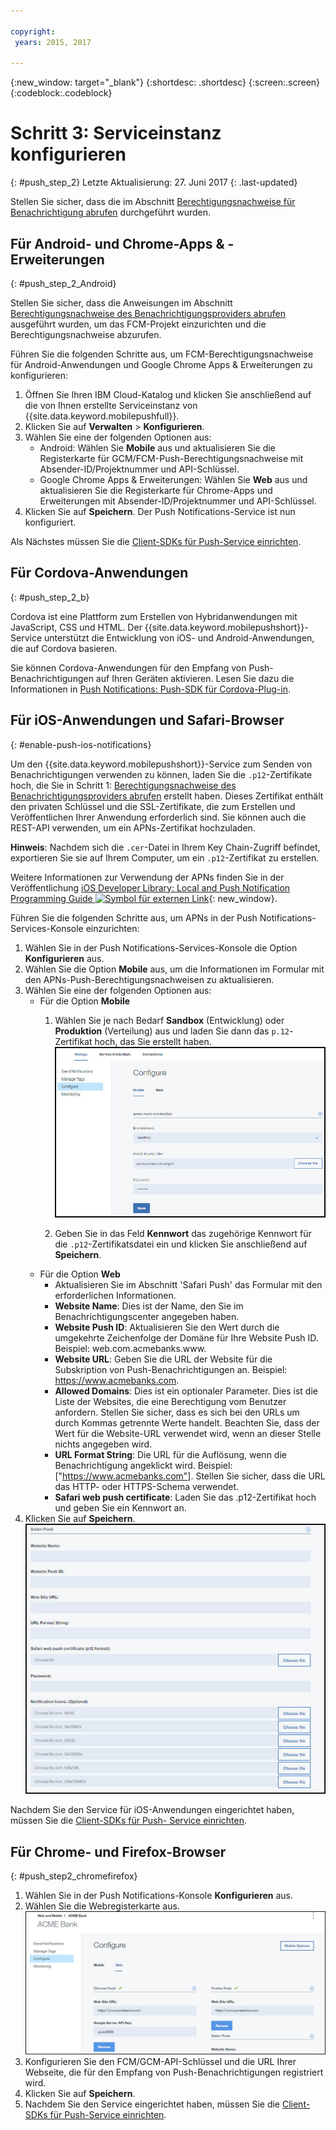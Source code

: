 ```yaml
---

copyright:
 years: 2015, 2017

---
```


{:new_window: target="_blank"}
{:shortdesc: .shortdesc}
{:screen:.screen}
{:codeblock:.codeblock}

# Schritt 3: Serviceinstanz konfigurieren 
{: #push_step_2}
Letzte Aktualisierung: 27. Juni 2017
{: .last-updated}

Stellen Sie sicher, dass die im Abschnitt [Berechtigungsnachweise für Benachrichtigung abrufen](push_step_1.html) durchgeführt wurden.


## Für Android- und Chrome-Apps & -Erweiterungen
{: #push_step_2_Android}


Stellen Sie sicher, dass die Anweisungen im Abschnitt [Berechtigungsnachweise des Benachrichtigungsproviders abrufen](push_step_1.html) ausgeführt wurden, um das FCM-Projekt einzurichten und die Berechtigungsnachweise abzurufen.

Führen Sie die folgenden Schritte aus, um FCM-Berechtigungsnachweise für Android-Anwendungen und Google Chrome Apps & Erweiterungen zu konfigurieren:

1. Öffnen Sie Ihren IBM Cloud-Katalog und klicken Sie anschließend auf die von Ihnen erstellte Serviceinstanz von {{site.data.keyword.mobilepushfull}}. 
2. Klicken Sie auf **Verwalten** > **Konfigurieren**. 
3. Wählen Sie eine der folgenden Optionen aus: 
	- Android: Wählen Sie **Mobile** aus und aktualisieren Sie die Registerkarte für GCM/FCM-Push-Berechtigungsnachweise mit Absender-ID/Projektnummer und API-Schlüssel. 
	- Google Chrome Apps & Erweiterungen: Wählen Sie **Web** aus und aktualisieren Sie die Registerkarte für Chrome-Apps und Erweiterungen mit Absender-ID/Projektnummer und API-Schlüssel. 
4. Klicken Sie auf **Speichern**. Der Push Notifications-Service ist nun konfiguriert.

Als Nächstes müssen Sie die [Client-SDKs für Push-Service einrichten](push_step_3.html).


## Für Cordova-Anwendungen 
{: #push_step_2_b}


Cordova ist eine Plattform zum Erstellen von Hybridanwendungen mit JavaScript, CSS und HTML. Der {{site.data.keyword.mobilepushshort}}-Service unterstützt die Entwicklung von iOS- und Android-Anwendungen, die auf Cordova basieren.

Sie können Cordova-Anwendungen für den Empfang von Push-Benachrichtigungen auf Ihren Geräten aktivieren. Lesen Sie dazu die Informationen in [Push Notifications: Push-SDK für Cordova-Plug-in](https://github.com/ibm-bluemix-mobile-services/bms-clientsdk-cordova-plugin-push/tree/Doc#ios-app).



## Für iOS-Anwendungen und Safari-Browser 
{: #enable-push-ios-notifications}


Um den {{site.data.keyword.mobilepushshort}}-Service zum Senden von Benachrichtigungen verwenden zu können, laden Sie die `.p12`-Zertifikate hoch, die Sie in Schritt 1: [Berechtigungsnachweise des Benachrichtigungsproviders abrufen](push_step_1.html) erstellt haben. Dieses Zertifikat enthält den privaten Schlüssel und die SSL-Zertifikate, die zum Erstellen und Veröffentlichen Ihrer Anwendung erforderlich sind. Sie können auch die REST-API verwenden, um ein APNs-Zertifikat hochzuladen.

**Hinweis**: Nachdem sich die `.cer`-Datei in Ihrem Key Chain-Zugriff befindet, exportieren Sie sie auf Ihrem Computer, um ein `.p12`-Zertifikat zu erstellen.

Weitere Informationen zur Verwendung der APNs finden Sie in der Veröffentlichung [iOS Developer Library: Local and Push Notification Programming Guide ![Symbol für externen Link](../../icons/launch-glyph.svg "Symbol für externen Link")](https://developer.apple.com/library/ios/documentation/NetworkingInternet/Conceptual/RemoteNotificationsPG/Chapters/ProvisioningDevelopment.html#//apple_ref/doc/uid/TP40008194-CH104-SW4){: new_window}.

Führen Sie die folgenden Schritte aus, um APNs in der Push Notifications-Services-Konsole einzurichten:

1. Wählen Sie in der Push Notifications-Services-Konsole die Option **Konfigurieren** aus.
2. Wählen Sie die Option **Mobile** aus, um die Informationen im Formular mit den APNs-Push-Berechtigungsnachweisen zu aktualisieren.
3. Wählen Sie eine der folgenden Optionen aus:
	- Für die Option **Mobile**
		1. Wählen Sie je nach Bedarf **Sandbox** (Entwicklung) oder **Produktion** (Verteilung) aus und laden Sie dann das `p.12`-Zertifikat hoch, das Sie erstellt haben.
		  ![Push Notifications-Konsole einrichten](images/wizard.jpg)

		1. Geben Sie in das Feld **Kennwort** das zugehörige Kennwort für die `.p12`-Zertifikatsdatei ein und klicken Sie anschließend auf **Speichern**.
	- Für die Option **Web**
		- Aktualisieren Sie im Abschnitt 'Safari Push' das Formular mit den erforderlichen Informationen. 
		- **Website Name**: Dies ist der Name, den Sie im Benachrichtigungscenter angegeben haben.
		- **Website Push ID**: Aktualisieren Sie den Wert durch die umgekehrte Zeichenfolge der Domäne für Ihre Website Push ID. Beispiel: web.com.acmebanks.www.
		- **Website URL**: Geben Sie die URL der Website für die Subskription von Push-Benachrichtigungen an. Beispiel: https://www.acmebanks.com.
		- **Allowed Domains**: Dies ist ein optionaler Parameter. Dies ist die Liste der Websites, die eine Berechtigung vom Benutzer anfordern. Stellen Sie sicher, dass es sich bei den URLs um durch Kommas getrennte Werte handelt. Beachten Sie, dass der Wert für die Website-URL verwendet wird, wenn an dieser Stelle nichts angegeben wird. 
		- **URL Format String**: Die URL für die Auflösung, wenn die Benachrichtigung angeklickt wird. Beispiel: ["https://www.acmebanks.com"]. Stellen Sie sicher, dass die URL das HTTP- oder HTTPS-Schema verwendet.
		- **Safari web push certificate**: Laden Sie das .p12-Zertifikat hoch und geben Sie ein Kennwort an.
4. Klicken Sie auf **Speichern**.	
![Push Notifications-Konsole](images/push_configure_safari.jpg)	

Nachdem Sie den Service für iOS-Anwendungen eingerichtet haben, müssen Sie die [Client-SDKs für Push- Service einrichten](push_step_3.html).


## Für Chrome- und Firefox-Browser 
{: #push_step2_chromefirefox}

1. Wählen Sie in der Push Notifications-Konsole **Konfigurieren** aus.
2. Wählen Sie die Webregisterkarte aus.
	![WebPush-Konfigurationen](images/webpush_configure.jpg)
3. Konfigurieren Sie den FCM/GCM-API-Schlüssel und die URL Ihrer Webseite, die für den Empfang von Push-Benachrichtigungen registriert wird.
4. Klicken Sie auf **Speichern**.
5. Nachdem Sie den Service eingerichtet haben, müssen Sie die [Client-SDKs für Push-Service einrichten](push_step_3.html).
